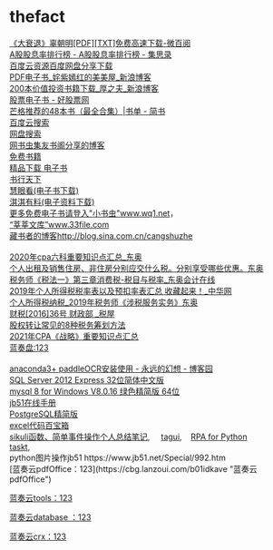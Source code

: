 # thefact
<div><a href="http://www.weibaiyue.com/jingguan/jinrong/1648.html" target="_blank" shape="rect" data-mce-href="http://www.weibaiyue.com/jingguan/jinrong/1648.html">《大衰退》辜朝明[PDF][TXT]免费高速下载-微百阅</a><br clear="none"><a href="https://www.jisilu.cn/data/stock/dividend_rate/#cn" target="_blank" shape="rect" data-mce-href="https://www.jisilu.cn/data/stock/dividend_rate/#cn">A股股息率排行榜 - A股股息率排行榜 - 集思录</a><br clear="none"><a href="http://www.bdyso.com/KwzDj08e4038Q/?c=3" target="_blank" shape="rect" data-mce-href="http://www.bdyso.com/KwzDj08e4038Q/?c=3">百度云资源百度网盘分享下载</a><br clear="none"><a href="http://blog.sina.com.cn/s/articlelist_3291897657_9_1.html" target="_blank" shape="rect" data-mce-href="http://blog.sina.com.cn/s/articlelist_3291897657_9_1.html">PDF电子书_姹紫嫣红的美美屋_新浪博客</a><br clear="none"><a href="http://blog.sina.com.cn/s/blog_15d01679c0102yi1v.html" target="_blank" shape="rect" data-mce-href="http://blog.sina.com.cn/s/blog_15d01679c0102yi1v.html">200本价值投资书籍下载_厚之夫_新浪博客</a><br clear="none"><a href="http://www.goodgupiao.com/soft/gupiaobook/list7_60.html" target="_blank" shape="rect" data-mce-href="http://www.goodgupiao.com/soft/gupiaobook/list7_60.html">股票电子书 - 好股票网</a><br clear="none"><a href="https://www.jianshu.com/p/0b34b4488c61" target="_blank" shape="rect" data-mce-href="https://www.jianshu.com/p/0b34b4488c61">芒格推荐的48本书（最全合集）|书单 - 简书</a><br clear="none"></div><div><a href="http://www.pansoso.org/" target="_blank" shape="rect" data-mce-href="http://www.pansoso.org/">百度云搜索</a></div><div><a href="http://pan.duososo.com/" target="_blank" shape="rect" data-mce-href="http://pan.duososo.com/">网盘搜索</a></div><div><a href="http://blog.sina.com.cn/s/articlelist_5496822321_0_1.html" target="_blank" shape="rect" data-mce-href="http://blog.sina.com.cn/s/articlelist_5496822321_0_1.html">网书虫集友书阁分享的博客</a></div><div><a href="https://www.wq1.net/books/free/page/37" target="_blank" shape="rect" data-mce-href="https://www.wq1.net/books/free/page/37">免费书籍</a></div><div><a href="http://www.j9p.com/" target="_blank" shape="rect" data-mce-href="http://www.j9p.com/">精品下载 电子书</a></div><div><a href="https://www.sxpdf.com/" target="_blank" shape="rect" data-mce-href="https://www.sxpdf.com/">书行天下</a></div><div><a href="http://www.huiyankan.com/" target="_blank" shape="rect" data-mce-href="http://www.huiyankan.com/">慧眼看(电子书下载)</a></div><div><a href="http://77ebooks.com/" target="_blank" shape="rect" data-mce-href="http://77ebooks.com/">淇淇有料(电子资料下载)</a></div><div><div><a href="http://www.wq1.net" target="_blank" shape="rect" data-mce-href="http://www.wq1.net">更多免费电子书请登入"小书虫"www.wq1.net</a>，</div><div><a href="http://www.33file.com" target="_blank" shape="rect" data-mce-href="http://www.33file.com">“莘莘文库”www.33file.com</a></div><div><a href="http://blog.sina.com.cn/cangshuzhe" target="_blank" shape="rect" data-mce-href="http://blog.sina.com.cn/cangshuzhe">藏书者的博客http://blog.sina.com.cn/cangshuzhe</a><br clear="none"></div><div><br clear="none"><a href="https://www.dongao.com/zckjs/sf/202004173119134.shtml" target="_blank" shape="rect" data-mce-href="https://www.dongao.com/zckjs/sf/202004173119134.shtml">2020年cpa六科重要知识点汇总_东奥</a><br clear="none"></div><a href="https://www.dongao.com/dy/shuiwushi_sf2_64537/13543909.shtml" target="_blank" shape="rect" data-mce-href="https://www.dongao.com/dy/shuiwushi_sf2_64537/13543909.shtml">个人出租及销售住房、非住房分别应交什么税。分别享受哪些优惠。东奥</a><br clear="none"><a href="https://www.dongao.com/shuiwushi/sf1/201912191221720.shtml" target="_blank" shape="rect" data-mce-href="https://www.dongao.com/shuiwushi/sf1/201912191221720.shtml">税务师《税法一》第三章消费税-税目与税率_东奥会计在线</a><br clear="none"><a href="http://m.chinaacc.com/kuaijishiwu/zzjn/zh20190621092449.shtml" target="_blank" shape="rect" data-mce-href="http://m.chinaacc.com/kuaijishiwu/zzjn/zh20190621092449.shtml">2019年个人所得税税率表以及预扣率表汇总 收藏起来！_中华网</a><br clear="none"><a href="https://www.dongao.com/shuiwushi/swfwsw/201911051192328.shtml" target="_blank" shape="rect" data-mce-href="https://www.dongao.com/shuiwushi/swfwsw/201911051192328.shtml">个人所得税纳税_2019年税务师《涉税服务实务》东奥</a><br clear="none"><a href="https://www.shui5.cn/article/ce/86646.html" target="_blank" shape="rect" data-mce-href="https://www.shui5.cn/article/ce/86646.html">财税[2016]36号 财政部 _税屋</a><br clear="none"></div><div><a href="http://www.zgkspx.com/sw/chouhua/21/103736.html" target="_blank" shape="rect" data-mce-href="http://www.zgkspx.com/sw/chouhua/21/103736.html">股权转让常见的8种税务筹划方法</a></div><div><div><a href="https://www.dongao.com/zckjs/gsz/202104233427162.shtml" target="_blank" shape="rect" data-mce-href="https://www.dongao.com/zckjs/gsz/202104233427162.shtml"><span>2021年CPA《战略》重要知识点汇总</span></a></div><div><div><a href="https://cbg.lanzoui.com/b01hgh73c" target="_blank" shape="rect" data-mce-href="https://cbg.lanzoui.com/b01hgh73c">蓝奏盘:123</a></div></div></div><div><div><div><br clear="none"><a href="https://www.cnblogs.com/xuanmanstein/p/13840670.html" target="_blank" shape="rect" data-mce-href="https://www.cnblogs.com/xuanmanstein/p/13840670.html">anaconda3+ paddleOCR安装使用 - 永远的幻想 - 博客园</a><br clear="none"></div><div><div><a href="http://download.superdata.com.cn/detail/5932.html" target="_blank" shape="rect" data-mce-href="http://download.superdata.com.cn/detail/5932.html"><span>SQL Server 2012 Express 32位简体中文版</span></a></div><div><a href="https://www.jb51.net/database/731188.html" target="_blank" shape="rect" data-mce-href="https://www.jb51.net/database/731188.html"><span>mysql 8 for Windows V8.0.16 绿色精简版 64位</span></a></div></div><div><a href="https://www.jb51.net/shouce/" target="_blank" shape="rect" data-mce-href="https://www.jb51.net/shouce/"><span>jb51在线手册</span></a></div><div><a href="https://www.cnblogs.com/inpool/p/pg-lite.html" target="_blank" shape="rect" data-mce-href="https://www.cnblogs.com/inpool/p/pg-lite.html">PostgreSQL精简版</a></div></div><div><a href="http://club.excelhome.net/thread-1162204-1-7.html?364576&amp;_dsign=0800faf5" target="_blank" shape="rect" data-mce-href="http://club.excelhome.net/thread-1162204-1-7.html?364576&amp;_dsign=0800faf5">excel代码百宝箱</a></div><div><a href="https://blog.csdn.net/airfer/article/details/47726939" target="_blank" shape="rect" data-mce-href="https://blog.csdn.net/airfer/article/details/47726939">sikuli函数、简单事件操作个人总结笔记</a>,&nbsp; &nbsp; &nbsp;<a href="https://github.com/houruipeng/TagUI-Python" target="_blank" shape="rect" data-mce-href="https://github.com/houruipeng/TagUI-Python">tagui</a>,&nbsp; &nbsp;&nbsp;<a href="https://github.com/tebelorg/RPA-Python" target="_blank" shape="rect" data-mce-href="https://github.com/tebelorg/RPA-Python">RPA&nbsp;for Python</a></div><div><a href="https://github.com/saucepleez/taskt" target="_blank" shape="rect" data-mce-href="https://github.com/saucepleez/taskt">taskt</a>,<br>python图片操作jb51 https://www.jb51.net/Special/992.htm</div><div>[蓝奏云pdfOffice：123](https://cbg.lanzoui.com/b01idkave "蓝奏云pdfOffice")

[蓝奏云tools：123](https://cbg.lanzoui.com/b01idk4uh "蓝奏云tools：123")

[蓝奏云database ：123](https://cbg.lanzoui.com/b01idk4na "蓝奏云database ：123")

[蓝奏云crx：123](https://cbg.lanzoui.com/b01idjc0j "蓝奏云crx：123")
<br clear="none"></div><br clear="none"></div><div><br clear="none"></div>
